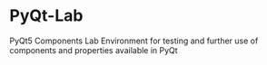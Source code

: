 # PyQt-Lab
 PyQt5 Components Lab
Environment for testing and further use of components and properties available in PyQt